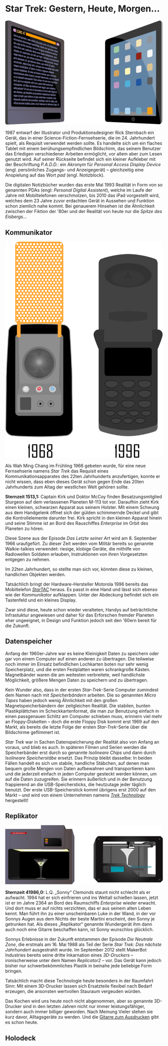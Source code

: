 Star Trek: Gestern, Heute, Morgen…
====================================

![PADD](res/padd.svg)

1987 entwarf der Illustrator und Produktionsdesigner Rick Sternbach ein Gerät,
das in einer Science-Fiction-Fernsehserie, die im 24. Jahrhundert spielt, als
Requisit verwendet werden sollte. Es handelte sich um ein flaches Tablet mit einem
berühungsempfindlichen Bildschirm, das seinem Benutzer das Erledigen
verschiedener Arbeiten ermöglicht, vor allem aber zum Lesen genutzt wird. Auf
seiner Rückseite befindet sich ein kleiner Aufkleber mit der Beschriftung
*P.A.D.D.*: ein Akronym für *Personal Access Display Device* (engl.
persönliches Zugangs- und Anzeigegerät) – gleichzeitig eine Anspielung auf das
Wort *pad* (engl. Notizblock).

Die digitalen Notizbücher wurden das erste Mal 1993 Realität in Form von so
genannten PDAs (engl: *Personal Digital Assistent*), welche im Laufe der Jahre mit
Mobiltelefonen verschmolzen, bis 2010 das iPad vorgestellt wird, welches dem 23 Jahre
zuvor erdachten Gerät in Aussehen und Funktion schon ziemlich nahe kommt. Bei
genauerem Hinsehen ist die Ähnlichkeit zwischen der Fiktion der '80er und der
Realität von heute nur die *Spitze des Eisbergs*…

Kommunikator
------------

![Kommuniaktor](res/communicator.svg)

Als Wah Ming Chang im Frühling 1966 gebeten wurde, für eine neue Fernsehserie
namens _Star Trek_ das Requisit eines Kommunikationsapparates des 22ten
Jahrhunderts anzufertigen, konnte er nicht wissen, dass eben dieses Gerät schon
gegen Ende das 20ten Jahrhunderts zum Altag der westlichen Welt gehören sollte.

__Sternzeit 1513,1:__ Captain Kirk und Doktor McCoy finden Besatzungsmitglied
Sturgeon auf dem verlassenen Planeten M-113 tot vor. Daraufhin zieht Kirk einen
kleinen, schwarzen Apparat aus seinem Holster. Mit einem Schwung aus dem
Handgelenk öffnet sich der gülden schimmernde Deckel und gibt die
Kontrollelemente darunter frei. Kirk spricht in den kleinen Apparat hinein und
seine Stimme ist an Bord des Rauschiffes *Enterprise* im Orbit des Planeten zu
hören.

Diese Szene aus der Episode _Das Letzte seiner Art_ wird am 8. September 1966
uraufgefürt. Zu dieser Zeit werden vom Militär bereits so genannte
Walkie-talkies verwendet: riesige, klobige Geräte, die mithilfe von Radiowellen
Soldaten erlauben, Instruktionen von ihren Vorgesetzten entgegen zu nehmen.

Im 22ten Jahrhundert, so stellte man sich vor, könnten diese zu kleinen,
handlichen Objekten werden.

Tatsächlich bringt der Hardware-Hersteller Motorola 1996 bereits das Mobiltelefon
_[StarTAC]_ heraus. Es passt in eine Hand und lässt sich ebenso wie der
_Kommunikator_ aufklappen. Unter der Abdeckung befindet sich ein Tastenfeld und
ein kleines Display.

Zwar sind diese, heute schon wieder veralteten, Handys auf beträchtliche
Infrastuktur angewiesen und daher für das Erforschen fremder Planeten eher
ungeeignet, in Design und Funktion jedoch seit den '60ern bereit für die Zukunft.

[StarTAC]: http://www.pcworld.com/article/123950/the_50_greatest_gadgets_of_the_past_50_years.html?page=2#item6

Datenspeicher
-------------

Anfang der 1960er-Jahre war es keine Kleinigkeit Daten zu speichern oder gar
von einem Computer auf einen anderen zu übertragen. Die teilweise noch immer im
Einsatz befindlichen Lochkarten boten nur sehr wenig Speicherplatz, und die
ersten Festplatten waren schrankgroße Kästen. Magnetbänder waren die am
weitesten verbreitete, weil handlichste Möglichkeit, größere Mengen Daten zu
speichern und zu übertragen.

Kein Wunder also, dass in der ersten _Star-Trek_-Serie Computer zumindest dem
Namen nach mit _Speicherbändern_ arbeiten. Die so genannten _Micro Tapes_ haben
jedoch wenig Ähnlichkeit mit den großen Magnetspeicherbändern der zeitgleichen
Realität. Die stabilen, bunten Plastikplättchen im Scheckkartenformat, die man
zur Benutzung einfach in einen passgenauen Schlitz am Computer schieben muss,
erinnern viel mehr an Floppy-Disketten – doch die erste Floppy Disk kommt erst
1969 auf den Markt, als bereits die letzte Folge der ersten _Star-Trek_-Serie
über die Bildschirme geflimmert ist.

_Star Trek_ war in Sachen Datenspeicherung der Realität also von Anfang an
voraus, und blieb es auch. In späteren Filmen und Serien werden die
Speicherbänder erst durch so genannte _Isolineare Chips_ und dann durch
_Isolineare Speicherstäbe_ ersetzt. Das Prinzip bleibt dasselbe: In beiden
Fällen handelt es sich um stabile, handliche Stäbchen, auf denen man bequem
große Mengen von Daten aufbewahren und transportieren kann und die jederzeit
einfach in jeden Computer gesteckt werden können, um auf die Daten zuzugreifen.
Sie erinnern äußerlich und in der Benutzung frappierend an die
USB-Speichersticks, die heutzutage jeder täglich benutzt. Der erste
USB-Speicherstick kommt übrigens erst 2000 auf den Markt – und wird von einem
Unternehmen namens _[Trek Technology]_ hergestellt!

[Trek Technology]: http://travel.cnn.com/singapore/shop/5-best-tech-inventions-singapore-rocked-our-world-423291

Replikator
----------

![Replikator](res/replicator2.svg)

__Sternzeit 41986,0:__ L.Q. „Sonny“ Clemonds staunt nicht schlecht als er
aufwacht. 1994 hat er sich einfrieren und ins Weltall schießen lassen, jetzt ist
er im Jahre 2364 an Bord des Raumschiffs *Enterprise* wieder erwacht. Und dort
muss er auf nichts verzichten, das er aus seinem alten Leben kennt. Man führt
ihn zu einer unscheinbaren Luke in der Wand, in der vor Sonnys Augen aus dem
Nichts der beste Martini erscheint, den Sonny je getrunken hat. Als dieses
„Replikator“ genannte Wundergerät ihm dann auch noch eine Gitarre beschaffen
kann, ist Sonny wunschlos glücklich.

Sonnys Erlebnisse in der Zukunft entstammen der Episode _Die Neutrale Zone_, die
erstmals am 16. Mai 1988 als Teil der Serie _Star Trek: Das nächste Jahrhundert_
 ausgestrahlt wurde. Im September 2012 stellt MakerBot Industries bereits seine
dritte Inkarnation eines *3D-Druckers* – ironischerweise unter dem Namen
*Replicator2* – vor. Das Gerät kann jedoch bisher nur schwerbekömmliches
Plastik in beinahe jede beliebige Form bringen.

Tatsächlich macht diese Technologie heute besonders in der Raumfahrt Sinn: Mit
einem 3D-Drucker lassen sich Ersatzteile flexibel nach Bedarf erzeugen, die
ansonsten wertvollen Stauraum vergeuden würden.

Das Kochen wird uns heute noch nicht abgenommen, aber so genannte 3D-Drucker
sind in den letzten Jahren nicht nur immer leistungsfähiger, sondern auch immer
billiger geworden. Nach Meinung Vieler stehen sie kurz davor, Alltagsgeräte zu
werden. Und die [Gitarre zum Ausdrucken] gibt es schon heute.

[Gitarre zum Ausdrucken]: http://createdigitalmusic.com/2012/10/six-3d-printed-musical-instruments-and-what-3d-printing-could-do-for-musicians/

Holodeck
--------

